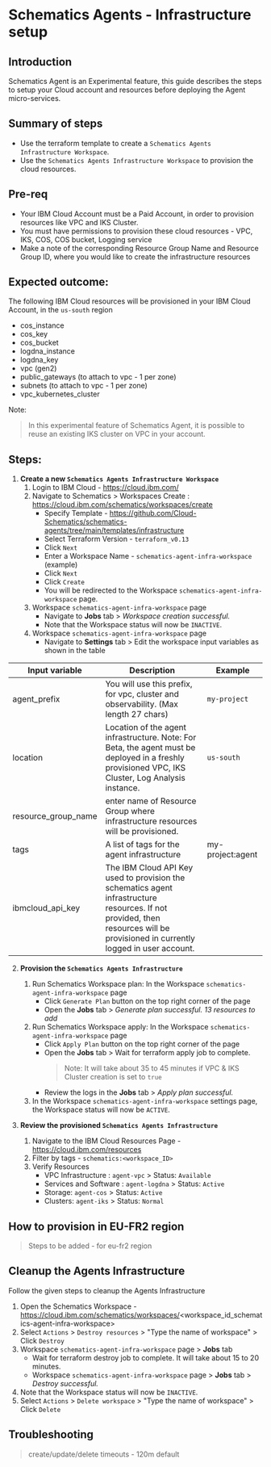 # Schematics Agents - Infrastructure setup

## Introduction

Schematics Agent is an Experimental feature, this guide describes the steps to setup your Cloud account and resources before deploying the Agent micro-services.

## Summary of steps

* Use the terraform template to create a `Schematics Agents Infrastructure Workspace`.
* Use the `Schematics Agents Infrastructure Workspace` to provision the cloud resources.

## Pre-req
- Your IBM Cloud Account must be a Paid Account, in order to provision resources like VPC and IKS Cluster.
- You must have permissions to provision these cloud resources - VPC, IKS, COS, COS bucket, Logging service
- Make a note of the corresponding Resource Group Name and Resource Group ID, where you would like to create the infrastructure resources

## Expected outcome:

The following IBM Cloud resources will be provisioned in your IBM Cloud Account, in the `us-south` region

* cos_instance
* cos_key
* cos_bucket
* logdna_instance
* logdna_key
* vpc (gen2)
* public_gateways (to attach to vpc - 1 per zone)
* subnets (to attach to vpc - 1 per zone)
* vpc_kubernetes_cluster

Note:
> In this experimental feature of Schematics Agent, it is possible to reuse an existing IKS cluster on VPC in your account.

## Steps:

1. **Create a new `Schematics Agents Infrastructure Workspace`**
   1. Login to IBM Cloud - https://cloud.ibm.com/
   2. Navigate to Schematics > Workspaces Create : https://cloud.ibm.com/schematics/workspaces/create
      - Specify Template - https://github.com/Cloud-Schematics/schematics-agents/tree/main/templates/infrastructure
      - Select Terraform Version - `terraform_v0.13`
      - Click `Next`
      - Enter a Workspace Name - `schematics-agent-infra-workspace` (example)
      - Click `Next`
      - Click `Create`
      - You will be redirected to the Workspace `schematics-agent-infra-workspace` page.
   3. Workspace `schematics-agent-infra-workspace` page 
      - Navigate to **Jobs** tab > *Workspace creation successful.* 
      - Note that the Workspace status will now be `INACTIVE`.
   4. Workspace `schematics-agent-infra-workspace` page 
      - Navigate to **Settings** tab > Edit the workspace input variables as shown in the table

| Input variable  | Description                          | Example         |
|---------------------------|--------------------------------------|-----------------|
| agent_prefix          | You will use this prefix, for vpc, cluster and  observability. (Max length 27 chars) | `my-project` |
| location    | Location of the agent infrastructure.  Note: For Beta, the agent must be deployed in a freshly provisioned VPC, IKS Cluster, Log Analysis instance. | `us-south` |
| resource_group_name  | enter name of Resource Group where infrastructure resources will be provisioned. | | 
| tags           |  A list of tags for the agent infrastructure | my-project:agent | 
| ibmcloud_api_key             | The IBM Cloud API Key used to provision the schematics agent infrastructure resources. If not provided, then resources will be provisioned in currently logged in user account. | |

2. **Provision the `Schematics Agents Infrastructure`**
   1. Run Schematics Workspace plan:  In the Workspace `schematics-agent-infra-workspace` page 
      - Click `Generate Plan` button on the top right corner of the page
      - Open the **Jobs** tab > *Generate plan successful. 13 resources to add* 
   2. Run Schematics Workspace apply:  In the Workspace `schematics-agent-infra-workspace` page 
      - Click `Apply Plan` button on the top right corner of the page
      - Open the **Jobs** tab > Wait for terraform apply job to complete. 
        > Note: It will take about 35 to 45 minutes if VPC & IKS Cluster creation is set to `true`
      - Review the logs in the **Jobs** tab > *Apply plan successful.* 
   3. In the Workspace `schematics-agent-infra-workspace` settings page, the Workspace status will now be `ACTIVE`.
  
3. **Review the provisioned `Schematics Agents Infrastructure`**
   1. Navigate to the IBM Cloud Resources Page - https://cloud.ibm.com/resources
   2. Filter by tags - `schematics:<workspace_ID>`
   3. Verify Resources
      - VPC Infrastructure : `agent-vpc` > Status: `Available`
      - Services and Software : `agent-logdna` > Status: `Active`
      - Storage: `agent-cos` > Status: `Active`
      - Clusters: `agent-iks` > Status: `Normal`

## How to provision in EU-FR2 region
>Steps to be added - for eu-fr2 region

## Cleanup the Agents Infrastructure
Follow the given steps to cleanup the Agents Infrastructure
1. Open the Schematics Workspace - https://cloud.ibm.com/schematics/workspaces/<workspace_id_schematics-agent-infra-workspace>
2. Select `Actions` > `Destroy resources` > "Type the name of workspace" > Click `Destroy`
3. Workspace `schematics-agent-infra-workspace` page > **Jobs** tab
    - Wait for terraform destroy job to complete. It will take about 15 to 20 minutes.
    - Workspace `schematics-agent-infra-workspace` page > **Jobs** tab > *Destroy successful.* 
4. Note that the Workspace status will now be `INACTIVE`.
5. Select `Actions` > `Delete workspace` > "Type the name of workspace" > Click `Delete`

## Troubleshooting
>create/update/delete timeouts - 120m default

